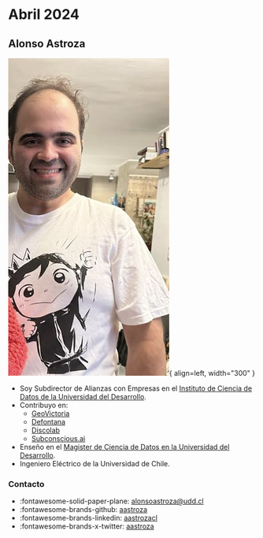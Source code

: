 # Abril 2024

## Alonso Astroza

![Alonso](../assets/images/alonso.png){ align=left, width="300" }

* Soy Subdirector de Alianzas con Empresas en el [Instituto de Ciencia de Datos de la Universidad del Desarrollo](https://ingenieria.udd.cl/persona/alonso-astroza-tagle/).
* Contribuyo en:
    * [GeoVictoria](https://www.geovictoria.com)
    * [Defontana](https://www.defontana.com)
    * [Discolab](https://www.discolab.cl)
    * [Subconscious.ai](https://www.subconscious.ai/)
* Enseño en el [Magister de Ciencia de Datos en la Universidad del Desarrollo](https://ingenieria.udd.cl/postgrado/magister-en-data-science/profesores/).
* Ingeniero Eléctrico de la Universidad de Chile.

### Contacto

* :fontawesome-solid-paper-plane: alonsoastroza@udd.cl
* :fontawesome-brands-github: [aastroza](https://github.com/aastroza)
* :fontawesome-brands-linkedin: [aastrozacl](https://www.linkedin.com/in/aastrozacl/)
* :fontawesome-brands-x-twitter: [aastroza](https://twitter.com/aastroza)